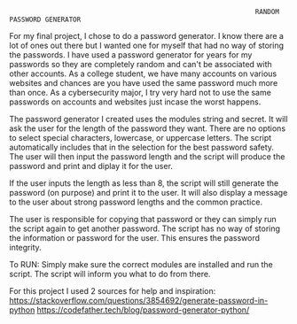                                                                   RANDOM PASSWORD GENERATOR
                                                                  
For my final project, I chose to do a password generator. I know there are a lot of ones out there but I wanted one for myself that had no way of storing the passwords.
I have used a password generator for years for my passwords so they are completely random and can't be associated with other accounts.
As a college student, we have many accounts on various websites and chances are you have used the same password much more than once. As a cybersecurity major, I try
very hard not to use the same passwords on accounts and websites just incase the worst happens. 


The password generator I created uses the modules string and secret. It will ask the user for the length of the password they want. There are no options to select
special characters, lowercase, or uppercase letters. The script automatically includes that in the selection for the best password safety. 
The user will then input the password length and the script will produce the password and print and diplay it for the user.

If the user inputs the length as less than 8, the script will still generate the password (on purpose) and print it to the user. It will also display a message to the
user about strong password lengths and the common practice.

The user is responsible for copying that password or they can simply run the script again to get another password. The script has no way of storing the information or
password for the user. This ensures the password integrity. 


To RUN:
Simply make sure the correct modules are installed and run the script. The script will inform you what to do from there.

For this project I used 2 sources for help and inspiration: 
https://stackoverflow.com/questions/3854692/generate-password-in-python
https://codefather.tech/blog/password-generator-python/
